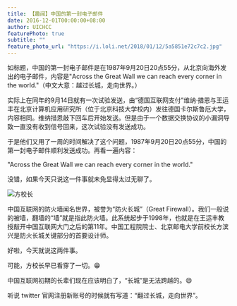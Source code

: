 ```yaml
---
title: 【趣闻】中国的第一封电子邮件
date: 2016-12-01T00:00:00+08:00
author: UICHCC
featurePhoto: true
subtitle: ""
feature_photo_url: "https://i.loli.net/2018/01/12/5a5851e72c7c2.jpg"
---
```


如标题，中国的第一封电子邮件是在1987年9月20日20点55分，从北京向海外发出的电子邮件，内容是"Across the Great Wall we can reach every corner in the world."（中文大意：越过长城，走向世界。）

实际上在同年的9月14日就有一次试验发送，由“德国互联网支付”维纳·措恩与王运丰在北京计算机应用研究所（位于北京科技大学校内）发往德国卡尔斯鲁厄大学，内容相同。维纳措恩敲下回车后开始发送。但是由于一个数据交换协议的小漏洞导致一直没有收到信号回来，这次试验没有发送成功。

于是他们又用了一周的时间解决了这个问题，1987年9月20日20点55分，中国的第一封电子邮件顺利发送成功。再看一遍内容：

"Across the Great Wall we can reach every corner in the world."

没错，如果今天只说这一件事就未免显得太过无聊了。

![方校长](https://ooo.0o0.ooo/2017/06/17/5944f9c6af584.jpg)

中国互联网的防火墙闻名世界，被誉为“防火长城”（Great Firewall）。我们一般说的被墙，翻墙的“墙”就是指此防火墙。此系统起步于1998年，也就是在王运丰教授敲开中国互联网大门之后的第11年。中国工程院院士、北京邮电大学前校长方滨兴是防火长城关键部分的首要设计师。


好啦，今天就说这两件事。

可能，方校长早已看穿了一切。😁

中国互联网初期的长辈们现在应该明白了，“长城”是无法跨越的。😄

听说 twitter 官网注册新账号的时候就有写道：“翻过长城，走向世界”。